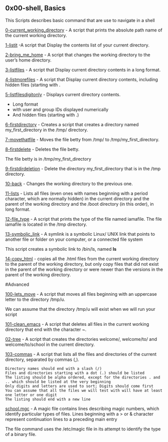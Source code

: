## 0x00-shell, Basics

This Scripts describes basic command that are use to navigate in a shell



[0-current_working_directory](./0-current_working_directory) - 
 A script that prints the absolute path name of the current working directory.

    
[1-listit](./1-listit) -A script that Display the contents list of your current directory.


[2-bring_me_home](2-bring_me_home) - A script that changes the working directory to the user’s home directory. 

          

[3-listfiles](3-listfiles) - A script that Display current directory contents in a long format.
 
         

[4-listmorefiles](4-listmorefiles) - A script that Display current directory contents, including hidden files (starting with .


[5-listfilesdigitonly](5-listfilesdigitonly) - Displays current directory contents.

   - Long format
   - with user and group IDs displayed numerically
   - And hidden files (starting with .)

  
[6-firstdirectory](6-firstdirectory) - Creates a script that creates a directory named my_first_directory in the /tmp/ directory.

 
[7-movethatfile](7-movethatfile) - Moves the file betty from /tmp/ to /tmp/my_first_directory.
     


[8-firstdelete](8-firstdelete) - Deletes the file betty.

The file betty is in /tmp/my_first_directory


[9-firstdirdeletion](9-firstdirdeletion) - Delete the directory my_first_directory that is in the /tmp directory.


[10-back](10-back) - Changes the working directory to the previous one.


[11-lists](11-lists) - Lists all files (even ones with names beginning with a period character, which are normally hidden) in the current directory and the parent of the working directory and the /boot directory (in this order), in long format.


[12-file_type](12-file_type) - A script that prints the type of the file named iamafile. The file iamafile is located in the /tmp directory.


[13-symbolic_link](13-symbolic_link) - A symlink is a symbolic Linux/ UNIX link that points to another file or folder on your computer, or a connected file system

This script creates a symbolic link to /bin/ls, named __ls__


[14-copy_html](14-copy_html) - copies all the .html files from the current working directory to the parent of the working directory, but only copy files that did not exist in the parent of the working directory or were newer than the versions in the parent of the working directory.


#Advanced


[100-lets_move](100-lets_move) - A script that moves all files beginning with an uppercase letter to the directory /tmp/u.


We can assume that the directory /tmp/u will exist when we will run your script


[101-clean_emacs](101-clean_emacs) - A script that deletes all files in the current working directory that end with the character ~.


[02-tree](02-tree) - A script that creates the directories welcome/, welcome/to/ and welcome/to/school in the current directory.  


[103-commas](103-commas) - A script that lists all the files and directories of the current directory, separated by commas (,).

    Directory names should end with a slash (/)
    Files and directories starting with a dot (.) should be listed
    The listing should be alpha ordered, except for the directories . and .. which should be listed at the very beginning
    Only digits and letters are used to sort; Digits should come first
    You can assume that all the files we will test with will have at least one letter or one digit
    The listing should end with a new line


[school.mgc](school.mgc) - A magic file contains lines describing magic numbers, which identify particular types of files. Lines beginning with a > or & character represent continuation lines to a preceding main entry

The file command uses the /etc/magic file in its attempt to identify the type of a binary file.
